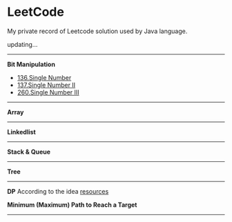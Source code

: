 # LeetCode
My private record of Leetcode solution used by Java language.

updating...

* * * 

**Bit Manipulation**

* [136.Single Number](https://github.com/Woodyiiiiiii/LeetCode/issues/2)
* [137.Single Number II](https://github.com/Woodyiiiiiii/LeetCode/issues/3)
* [260.Single Number III](https://github.com/Woodyiiiiiii/LeetCode/issues/4)

* * *

**Array**


* * *

**Linkedlist**


* * *

**Stack & Queue**


* * *

**Tree**

* * *

**DP**
According to the idea [resources](https://leetcode.com/discuss/general-discussion/458695/dynamic-programming-patterns#Minimum-(Maximum)-Path-to-Reach-a-Target)

**Minimum (Maximum) Path to Reach a Target**

* * *
